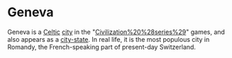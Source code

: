 # Geneva

Geneva is a [Celtic](Celtic) [city](city) in the "[Civilization%20%28series%29](Civilization)" games, and also appears as a [city-state](city-state). In real life, it is the most populous city in Romandy, the French-speaking part of present-day Switzerland.